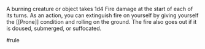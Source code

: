 A burning creature or object takes 1d4 Fire damage at the start of each of its turns. As an action, you can extinguish fire on yourself by giving yourself the [[Prone]] condition and rolling on the ground. The fire also goes out if it is doused, submerged, or suffocated.

#rule